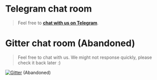 # Telegram chat room

> Feel free to **[chat with us on Telegram](https://t.me/joinchat/FLbRGQ7emIiU-VDn5RdGlQ)**.




# Gitter chat room (Abandoned)



> Feel free to chat with us. We might not response quickly, please check it back later :)

[![Gitter](https://badges.gitter.im/UniSharp/chat.svg)](https://gitter.im/UniSharp/chat?utm_source=badge&utm_medium=badge&utm_campaign=pr-badge) (Abandoned)
